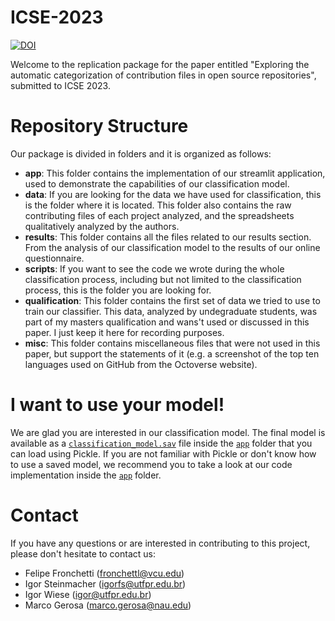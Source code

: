 # ICSE-2023
[![DOI](https://zenodo.org/badge/202890143.svg)](https://zenodo.org/badge/latestdoi/202890143)

Welcome to the replication package for the paper entitled "Exploring the automatic categorization of contribution files in open source repositories", submitted to ICSE 2023. 

# Repository Structure 
Our package is divided in folders and it is organized as follows:
- **app**: This folder contains the implementation of our streamlit application, used to demonstrate the capabilities of our classification model. 
- **data**: If you are looking for the data we have used for classification, this is the folder where it is located. This folder also contains the raw contributing files of each project analyzed, and the spreadsheets qualitatively analyzed by the authors. 
- **results**: This folder contains all the files related to our results section. From the analysis of our classification model to the results of our online questionnaire.
- **scripts**: If you want to see the code we wrote during the whole classification process, including but not limited to the classification process, this is the folder you are looking for.
- **qualification**: This folder contains the first set of data we tried to use to train our classifier. This data, analyzed by undegraduate students, was part of my masters qualification and wans't used or discussed in this paper. I just keep it here for recording purposes. 
- **misc**: This folder contains miscellaneous files that were not used in this paper, but support the statements of it (e.g. a screenshot of the top ten languages used on GitHub from the Octoverse website).

# I want to use your model!
We are glad you are interested in our classification model. The final model is available as a [`classification_model.sav`](https://github.com/fronchetti/ICSE-2023/tree/master/app/classifier) file inside the [`app`](https://github.com/fronchetti/ICSE-2023/tree/master/app/classifier) folder that you can load using Pickle. If you are not familiar with Pickle or don't know how to use a saved model, we recommend you to take a look at our code implementation inside the [`app`](https://github.com/fronchetti/ICSE-2023/tree/master/app/classifier) folder.

# Contact
If you have any questions or are interested in contributing to this project, please don't hesitate to contact us:

* Felipe Fronchetti (fronchettl@vcu.edu)
* Igor Steinmacher (igorfs@utfpr.edu.br)
* Igor Wiese (igor@utfpr.edu.br)
* Marco Gerosa (marco.gerosa@nau.edu)
